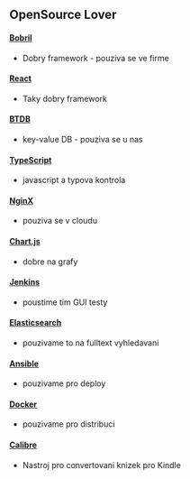 ## OpenSource Lover
#### [Bobril](https://github.com/Bobris/Bobril)
- Dobry framework - pouziva se ve firme

#### [React](https://github.com/topics/react)
- Taky dobry framework

#### [BTDB](https://github.com/Bobris/BTDB)
- key-value DB - pouziva se u nas

#### [TypeScript](https://github.com/Microsoft/TypeScript)
- javascript a typova kontrola

#### [NginX](https://github.com/nginx/nginx)
- pouziva se v cloudu

#### [Chart.js](https://github.com/chartjs/Chart.js)
- dobre na grafy

#### [Jenkins](https://github.com/jenkinsci/jenkins)
- poustime tim GUI testy

#### [Elasticsearch](https://github.com/elastic/elasticsearch)
- pouzivame to na fulltext vyhledavani

#### [Ansible](https://github.com/ansible/ansible)
- pouzivame pro deploy

#### [Docker](https://github.com/nextcloud/docker)
- pouzivame pro distribuci

#### [Calibre](https://github.com/kovidgoyal/calibre)
- Nastroj pro convertovani knizek pro Kindle

